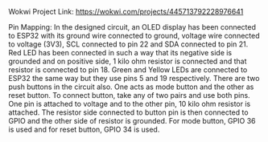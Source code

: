 Wokwi Project Link:
https://wokwi.com/projects/445713792228976641

Pin Mapping:
In the designed circuit, an OLED display has been connected to ESP32 with its ground wire connected to ground, voltage wire connected to voltage (3V3), SCL connected to pin 22 and SDA connected to pin 21. Red LED has been connected in such a way that its negative side is grounded and on positive side, 1 kilo ohm resistor is connected and that resistor is connected to pin 18. Green and Yellow LEDs are connected to ESP32 the same way but they use pins 5 and 19 respectively. There are two push buttons in the circuit also. One acts as mode button and the other as reset button. To connect button, take any of two pairs and use both pins. One pin is attached to voltage and to the other pin, 10 kilo ohm resistor is attached. The resistor side connected to button pin is then connected to GPIO and the other side of resistor is grounded. For mode button, GPIO 36 is used and for reset button, GPIO 34 is used. 